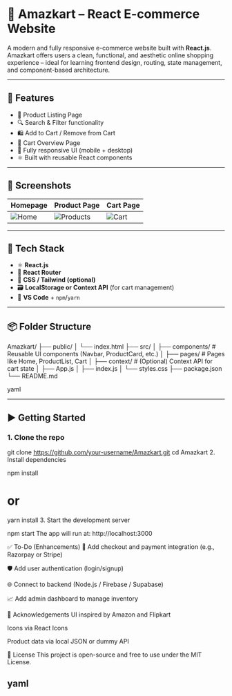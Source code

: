 # 🛒 Amazkart – React E-commerce Website

A modern and fully responsive e-commerce website built with **React.js**.  
Amazkart offers users a clean, functional, and aesthetic online shopping experience – ideal for learning frontend design, routing, state management, and component-based architecture.

---

## 🚀 Features

- 🏬 Product Listing Page
- 🔍 Search & Filter functionality
- 🛍️ Add to Cart / Remove from Cart
- 🧾 Cart Overview Page
- 📱 Fully responsive UI (mobile + desktop)
- ⚛️ Built with reusable React components

---

## 📸 Screenshots

| Homepage                     | Product Page                   | Cart Page                     |
|-----------------------------|--------------------------------|-------------------------------|
| ![Home](https://via.placeholder.com/300x180.png?text=Home) | ![Products](https://via.placeholder.com/300x180.png?text=Product+Details) | ![Cart](https://via.placeholder.com/300x180.png?text=Cart) |

---

## 🧱 Tech Stack

- ⚛️ **React.js**
- 🧩 **React Router**
- 🎨 **CSS / Tailwind (optional)**
- 🗃️ **LocalStorage or Context API** (for cart management)
- 🔧 **VS Code** + `npm`/`yarn`

---

## 📦 Folder Structure

Amazkart/
├── public/
│ └── index.html
├── src/
│ ├── components/ # Reusable UI components (Navbar, ProductCard, etc.)
│ ├── pages/ # Pages like Home, ProductList, Cart
│ ├── context/ # (Optional) Context API for cart state
│ ├── App.js
│ ├── index.js
│ └── styles.css
├── package.json
└── README.md

yaml

---

## ▶️ Getting Started

### 1. Clone the repo


git clone https://github.com/your-username/Amazkart.git
cd Amazkart
2. Install dependencies

npm install
# or
yarn install
3. Start the development server

npm start
The app will run at: http://localhost:3000

✅ To-Do (Enhancements)
🧾 Add checkout and payment integration (e.g., Razorpay or Stripe)

🛡️ Add user authentication (login/signup)

🌐 Connect to backend (Node.js / Firebase / Supabase)

📈 Add admin dashboard to manage inventory

🙌 Acknowledgements
UI inspired by Amazon and Flipkart

Icons via React Icons

Product data via local JSON or dummy API

📃 License
This project is open-source and free to use under the MIT License.

yaml
---
